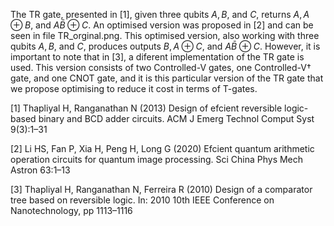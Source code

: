 The TR gate, presented in [1], given three qubits $A, B$, and $C$, returns $A, A \oplus B$, and $A\bar{B} \oplus C$. An optimised version was proposed in [2] and can be seen in file TR_orginal.png. This optimised version, also working with three qubits $A, B$, and $C$, produces outputs $B, A \oplus C$, and $A\bar{B} \oplus C$. However, it is important to note that in [3], a diferent implementation of the TR gate is used. This version consists of two Controlled-V gates, one Controlled-V† gate, and one CNOT gate, and it is  this particular version of the TR gate that we propose optimising to reduce it cost in terms of T-gates. 

[1] Thapliyal H, Ranganathan N (2013) Design of efcient reversible logic-based binary and BCD 
adder circuits. ACM J Emerg Technol Comput Syst 9(3):1–31

[2] Li HS, Fan P, Xia H, Peng H, Long G (2020) Efcient quantum arithmetic operation circuits for 
quantum image processing. Sci China Phys Mech Astron 63:1–13

[3] Thapliyal H, Ranganathan N, Ferreira R (2010) Design of a comparator tree based on reversible 
logic. In: 2010 10th IEEE Conference on Nanotechnology, pp 1113–1116